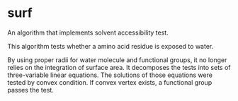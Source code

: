 # surf
An algorithm that implements solvent accessibility test.

This algorithm tests whether a amino acid residue is exposed to water.

By using proper radii for water molecule and functional groups, it no longer relies on the integration of surface area. It decomposes the tests into sets of three-variable linear equations. The solutions of those equations were tested by convex condition. If convex vertex exists, a functional group passes the test.
